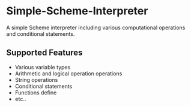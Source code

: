 # Simple-Scheme-Interpreter
A simple Scheme interpreter including various computational operations and conditional statements. 

## Supported Features
- Various variable types
- Arithmetic and logical operation operations
- String operations
- Conditional statements
- Functions define
- etc..
